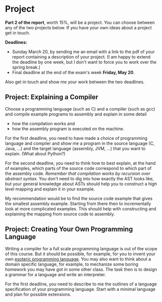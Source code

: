 # Project 

**Part 2 of the report**, worth 15%, will be a project. You can choose between any of the two projects below. If you have your own ideas about a project get in touch.

**Deadlines:** 
- Sunday March 20, by sending me an email with a link to the pdf of your report containing a description of your project. (I am happy to extend the deadline by one week, but I don't want to force you to work over the spring break.)
- Final deadline at the end of the exam's week **Friday, May 20**.

Also get in touch and show me your work between the two deadlines.

## Project: Explaining a Compiler

Choose a programming language (such as C) and a compiler (such as gcc) and compile example programs to assembly and explain in some detail
- how the compilation works and 
- how the assembly program is executed on the machine.

For the first deadline, you need to have made a choice of programming language and compiler and show me a program in the source language (C, Java, ...) and the target language (assembly, JVM, ...) that you want to explain. (What about Python?)

For the second deadline, you need to think how to best explain, at the hand of examples, which parts of the source code correspond to which part of the assembly code. *Remember that compilation works by recursion over abstract syntax.* You don't need to dig into how exactly the AST looks like, but your general knowledge about ASTs should help you to construct a high level mapping and explain it in your example.

My recommendation would be to find the source code example that gives the smallest assembly example. Starting from there then to incrementally look at more complicated examples. This should help with constructing and explaining the mapping from source code to assembly.

## Project: Creating Your Own Programming Language

Writing a compiler for a full scale programming language is out of the scope of this course. But it should be possible, for example, for you to invent your own [esoteric programming language](https://en.wikipedia.org/wiki/Esoteric_programming_language). You may also want to think about a domain specific language, for example, to mechanize some boring homework you may have got in some other class. The task then is to design a grammar for a language and write an interpreter.

For the first deadline, you need to describe to me the outlines of a language specification of your programming language. Start with a minimal language and plan for possible extensions.


